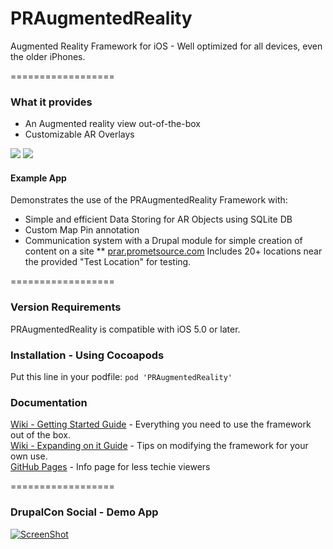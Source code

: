 PRAugmentedReality
==================

Augmented Reality Framework for iOS - Well optimized for all devices, even the older iPhones.

==================

### What it provides

* An Augmented reality view out-of-the-box
* Customizable AR Overlays


[![](https://dl.dropboxusercontent.com/u/30415492/Device-PRAR-thumb.png)](https://dl.dropboxusercontent.com/u/30415492/Device-PRAR.png)
[![](https://dl.dropboxusercontent.com/u/30415492/Device-Main-thumb.png)](https://dl.dropboxusercontent.com/u/30415492/Device-Main.png)


#### Example App

Demonstrates the use of the PRAugmentedReality Framework with:
* Simple and efficient Data Storing for AR Objects using SQLite DB
* Custom Map Pin annotation
* Communication system with a Drupal module for simple creation of content on a site
** [prar.prometsource.com](http://prar.prometsource.com/) Includes 20+ locations near the provided "Test Location" for testing.


==================

### Version Requirements

PRAugmentedReality is compatible with iOS 5.0 or later.


### Installation - Using Cocoapods

Put this line in your podfile: `pod 'PRAugmentedReality'`  


### Documentation

[Wiki - Getting Started Guide](https://github.com/promet/PRAugmentedReality/wiki/Getting-started-Guide) - Everything you need to use the framework out of the box.  
[Wiki - Expanding on it Guide](https://github.com/promet/PRAugmentedReality/wiki/Expanding-on-it) - Tips on modifying the framework for your own use.  
[GitHub Pages](http://praugmentedreality.com/) - Info page for less techie viewers


==================

### DrupalCon Social - Demo App

[![ScreenShot](https://dl.dropboxusercontent.com/u/30415492/video-thumb.png)](http://youtu.be/vBc8L1zr0kk)
